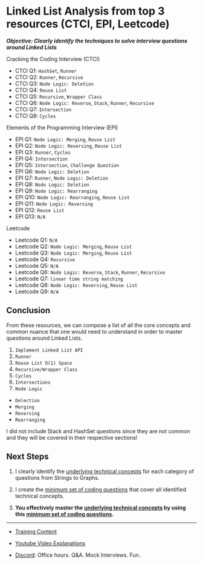 # Linked List Analysis from top 3 resources (CTCI, EPI, Leetcode)

***Objective: Clearly identify the techniques to solve interview questions around Linked Lists***

Cracking the Coding Interview (CTCI)

- CTCI Q1: `HashSet`, `Runner`
- CTCI Q2: `Runner`, `Recursive`
- CTCI Q3: `Node Logic: Deletion`
- CTCI Q4: `Reuse List`
- CTCI Q5: `Recursive`, `Wrapper Class`
- CTCI Q6: `Node Logic: Reverse`, `Stack`, `Runner`, `Recursive`
- CTCI Q7: `Intersection`
- CTCI Q8: `Cycles`

Elements of the Programming Interview (EPI)

- EPI Q1: `Node Logic: Merging`, `Reuse List`
- EPI Q2: `Node Logic: Reversing`, `Reuse List`
- EPI Q3: `Runner`, `Cycles`
- EPI Q4: `Intersection`
- EPI Q5: `Intersection`, `Challenge Question`
- EPI Q6: `Node Logic: Deletion`
- EPI Q7: `Runner`, `Node Logic: Deletion`
- EPI Q8: `Node Logic: Deletion`
- EPI Q9: `Node Logic: Rearranging`
- EPI Q10: `Node Logic: Rearranging`, `Reuse List`
- EPI Q11: `Node Logic: Reversing`
- EPI Q12: `Reuse List`
- EPI Q13: `N/A`

Leetcode 

- Leetcode Q1: `N/A`
- Leetcode Q2: `Node Logic: Merging`, `Reuse List`
- Leetcode Q3: `Node Logic: Merging`, `Reuse List`
- Leetcode Q4: `Recursive`
- Leetcode Q5: `N/A`
- Leetcode Q6: `Node Logic: Reverse`, `Stack`, `Runner`, `Recursive`
- Leetcode Q7: `linear time string matching`
- Leetcode Q8: `Node Logic: Reversing`, `Reuse List`
- Leetcode Q9: `N/A`

## Conclusion

From these resources, we can compose a list of all the core concepts and common nuance that one would need to understand in order to master questions around Linked Lists.

1. `Implement Linked List API`
2. `Runner`
3. `Reuse List O(1) Space`
4. `Recursive/Wrapper Class`
5. `Cycles`
6. `Intersections`
7. `Node Logic`
  - `Delection`
  - `Merging`
  - `Reversing`
  - `Rearranging`
  
  
I did not include Stack and HashSet questions since they are not common and they will be covered in their respective sections!

## Next Steps

1. I clearly identify the [underlying technical concepts](https://colab.research.google.com/github/RobZuazua/CrashCode/blob/master/Crash_Code_Main.ipynb#scrollTo=qTZX2XylbCAd) for each category of questions from Strings to Graphs.

2. I create the [minimum set of coding questions](https://colab.research.google.com/github/RobZuazua/CrashCode/blob/master/Crash_Code_Main.ipynb#scrollTo=QlJsQ5xpRHg5) that cover all identified technical concepts.

3. **You effectively master the [underlying technical concepts](https://colab.research.google.com/github/RobZuazua/CrashCode/blob/master/Crash_Code_Main.ipynb#scrollTo=qTZX2XylbCAd) by using this [minimum set of coding questions](https://colab.research.google.com/github/RobZuazua/CrashCode/blob/master/Crash_Code_Main.ipynb#scrollTo=QlJsQ5xpRHg5).**
 
 ---
 
- [Training Content](https://colab.research.google.com/github/RobZuazua/CrashCode/blob/master/Crash_Code_Main.ipynb)

- [Youtube Video Explanations](https://www.youtube.com/channel/UC4fdhO7egjaKfoJemwD2kIA)

- [Discord](https://discord.com/invite/e56GWrU): Office hours. Q&A. Mock Interviews. Fun.
